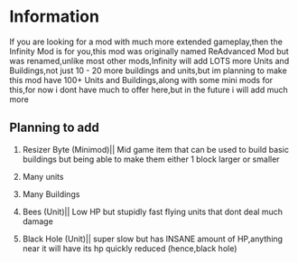 # Information
If you are looking for a mod with much more extended gameplay,then the Infinity Mod is for you,this mod was originally named ReAdvanced Mod but was renamed,unlike most other mods,Infinity will add LOTS more Units and Buildings,not just 10 - 20 more buildings and units,but im planning to make this mod have 100+ Units and Buildings,along with some mini mods for this,for now i dont have much to offer here,but in the future i will add much more

## Planning to add
1. Resizer Byte (Minimod)|| Mid game item that can be used to build basic buildings but being able to make them either 1 block larger or smaller

2. Many units

3. Many Buildings

4. Bees (Unit)|| Low HP but stupidly fast flying units that dont deal much damage

5. Black Hole (Unit)|| super slow but has INSANE amount of HP,anything near it will have its hp quickly reduced (hence,black hole)
